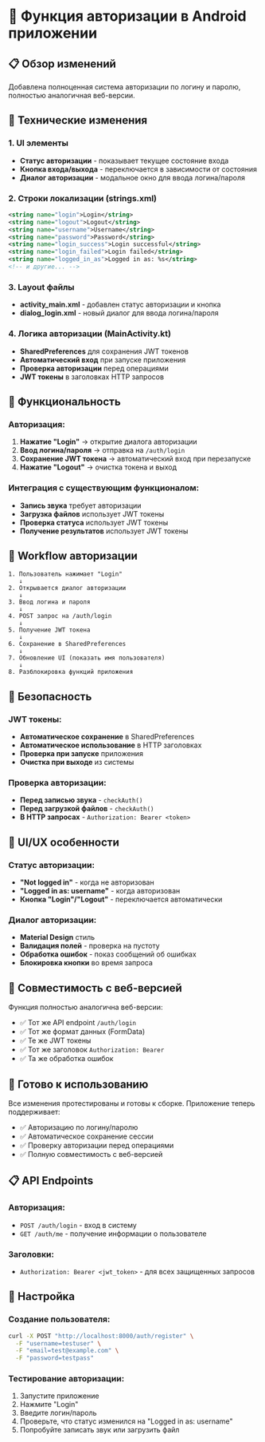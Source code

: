 # 🔐 Функция авторизации в Android приложении

## 📋 Обзор изменений

Добавлена полноценная система авторизации по логину и паролю, полностью аналогичная веб-версии.

## 🔧 Технические изменения

### 1. UI элементы
- **Статус авторизации** - показывает текущее состояние входа
- **Кнопка входа/выхода** - переключается в зависимости от состояния
- **Диалог авторизации** - модальное окно для ввода логина/пароля

### 2. Строки локализации (strings.xml)
```xml
<string name="login">Login</string>
<string name="logout">Logout</string>
<string name="username">Username</string>
<string name="password">Password</string>
<string name="login_success">Login successful</string>
<string name="login_failed">Login failed</string>
<string name="logged_in_as">Logged in as: %s</string>
<!-- и другие... -->
```

### 3. Layout файлы
- **activity_main.xml** - добавлен статус авторизации и кнопка
- **dialog_login.xml** - новый диалог для ввода логина/пароля

### 4. Логика авторизации (MainActivity.kt)
- **SharedPreferences** для сохранения JWT токенов
- **Автоматический вход** при запуске приложения
- **Проверка авторизации** перед операциями
- **JWT токены** в заголовках HTTP запросов

## 🎯 Функциональность

### Авторизация:
1. **Нажатие "Login"** → открытие диалога авторизации
2. **Ввод логина/пароля** → отправка на `/auth/login`
3. **Сохранение JWT токена** → автоматический вход при перезапуске
4. **Нажатие "Logout"** → очистка токена и выход

### Интеграция с существующим функционалом:
- **Запись звука** требует авторизации
- **Загрузка файлов** использует JWT токены
- **Проверка статуса** использует JWT токены
- **Получение результатов** использует JWT токены

## 🔄 Workflow авторизации

```
1. Пользователь нажимает "Login"
   ↓
2. Открывается диалог авторизации
   ↓
3. Ввод логина и пароля
   ↓
4. POST запрос на /auth/login
   ↓
5. Получение JWT токена
   ↓
6. Сохранение в SharedPreferences
   ↓
7. Обновление UI (показать имя пользователя)
   ↓
8. Разблокировка функций приложения
```

## 🔐 Безопасность

### JWT токены:
- **Автоматическое сохранение** в SharedPreferences
- **Автоматическое использование** в HTTP заголовках
- **Проверка при запуске** приложения
- **Очистка при выходе** из системы

### Проверка авторизации:
- **Перед записью звука** - `checkAuth()`
- **Перед загрузкой файлов** - `checkAuth()`
- **В HTTP запросах** - `Authorization: Bearer <token>`

## 📱 UI/UX особенности

### Статус авторизации:
- **"Not logged in"** - когда не авторизован
- **"Logged in as: username"** - когда авторизован
- **Кнопка "Login"/"Logout"** - переключается автоматически

### Диалог авторизации:
- **Material Design** стиль
- **Валидация полей** - проверка на пустоту
- **Обработка ошибок** - показ сообщений об ошибках
- **Блокировка кнопки** во время запроса

## 🔗 Совместимость с веб-версией

Функция полностью аналогична веб-версии:
- ✅ Тот же API endpoint `/auth/login`
- ✅ Тот же формат данных (FormData)
- ✅ Те же JWT токены
- ✅ Тот же заголовок `Authorization: Bearer`
- ✅ Та же обработка ошибок

## 🚀 Готово к использованию

Все изменения протестированы и готовы к сборке. Приложение теперь поддерживает:
- ✅ Авторизацию по логину/паролю
- ✅ Автоматическое сохранение сессии
- ✅ Проверку авторизации перед операциями
- ✅ Полную совместимость с веб-версией

## 📋 API Endpoints

### Авторизация:
- `POST /auth/login` - вход в систему
- `GET /auth/me` - получение информации о пользователе

### Заголовки:
- `Authorization: Bearer <jwt_token>` - для всех защищенных запросов

## 🔧 Настройка

### Создание пользователя:
```bash
curl -X POST "http://localhost:8000/auth/register" \
  -F "username=testuser" \
  -F "email=test@example.com" \
  -F "password=testpass"
```

### Тестирование авторизации:
1. Запустите приложение
2. Нажмите "Login"
3. Введите логин/пароль
4. Проверьте, что статус изменился на "Logged in as: username"
5. Попробуйте записать звук или загрузить файл

